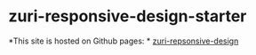 # zuri-responsive-design-starter

*This site is hosted on Github pages: *
[zuri-repsonsive-design](https://spykelion.github.io/zuri-responsive-design-starter/)
